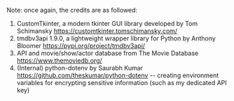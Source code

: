 Note: once again, the credits are as followed:
1. CustomTkinter, a modern tkinter GUI library developed by Tom Schimansky https://customtkinter.tomschimansky.com/
2. tmdbv3api 1.9.0, a lightweight wrapper library for Python by Anthony Bloomer https://pypi.org/project/tmdbv3api/
3. API and movie/show/actor database from The Movie Database https://www.themoviedb.org/
4. (Internal) python-dotenv by Saurabh Kumar https://github.com/theskumar/python-dotenv
   -- creating environment variables for encrypting sensitive information (such as my dedicated API key)
